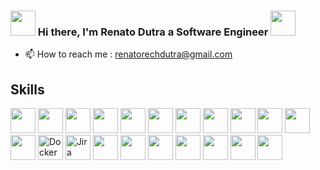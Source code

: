### <img height="40em" src="https://images.emojiterra.com/google/android-pie/512px/1f44b.png"> Hi there, I'm Renato Dutra a Software Engineer <img height="40em" src="https://images.emojiterra.com/google/android-11/512px/1f9d1-1f3fb-1f4bb.png">


<!-- - 👋 Hi, I’m Renato Dutra a Software Engineer 
- 👀 I’m interested in 
- 🌱 I’m currently learning 
- 💞️ I’m looking to collaborate on ... -->
- 📫 How to reach me : renatorechdutra@gmail.com


<div>
    <h2>Skills</h2>
    <img height="40em" src="https://img.shields.io/badge/Node.js-43853D?style=for-the-badge&logo=node.js&logoColor=white" />
    <img height="40em" src="https://img.shields.io/badge/C%23-239120?style=for-the-badge&logo=c-sharp&logoColor=white" />
    <img height="40em" src="https://img.shields.io/badge/Go-00ADD8?style=for-the-badge&logo=go&logoColor=white" />
    <img height="40em" src="https://img.shields.io/badge/C%2B%2B-00599C?style=for-the-badge&logo=c%2B%2B&logoColor=white" />
    <img height="40em" src="https://img.shields.io/badge/HTML5-E34F26?style=for-the-badge&logo=html5&logoColor=white" />
    <img height="40em" src="https://img.shields.io/badge/CSS3-1572B6?style=for-the-badge&logo=css3&logoColor=white" />
    <img height="40em" src="https://img.shields.io/badge/Oracle-F80000?style=for-the-badge&logo=Oracle&logoColor=white" />
    <img height="40em" src="https://img.shields.io/badge/Microsoft%20SQL%20Server-CC2927?style=for-the-badge&logo=microsoft%20sql%20server&logoColor=white" />
    <img height="40em" src="https://img.shields.io/badge/MongoDB-4EA94B?style=for-the-badge&logo=mongodb&logoColor=white" />
    <img height="40em" src="https://img.shields.io/badge/PostgreSQL-316192?style=for-the-badge&logo=postgresql&logoColor=white" />
    <img height="40em" src="https://img.shields.io/badge/rabbitmq-%23FF6600.svg?&style=for-the-badge&logo=rabbitmq&logoColor=white" />
    <img height="40em" src="https://img.shields.io/badge/redis-%23DD0031.svg?&style=for-the-badge&logo=redis&logoColor=white" />
    <img height="40em" src="https://badgen.net/badge/icon/docker?icon=docker&amp;label" alt="Docker"/>
    <img height="40em" src="https://badgen.net/badge/icon/jira?icon=jira&amp;label" alt="Jira"/>
    <img height="40em" src="https://img.shields.io/badge/GitHub-100000?style=for-the-badge&logo=github&logoColor=white" />
     <img height="40em" src="https://img.shields.io/badge/gitlab%20ci-%23181717.svg?style=for-the-badge&logo=gitlab&logoColor=white" />
    <img height="40em" src="https://img.shields.io/badge/JavaScript-323330?style=for-the-badge&logo=javascript&logoColor=F7DF1E" />
    <img height="40em" src="https://img.shields.io/badge/React-20232A?style=for-the-badge&logo=react&logoColor=61DAFB" />
    <img height="40em" src="https://img.shields.io/badge/TypeScript-007ACC?style=for-the-badge&logo=typescript&logoColor=white" />
    <img height="40em" src="https://img.shields.io/badge/json-5E5C5C?style=for-the-badge&logo=json&logoColor=white" />
    <img height="40em" src="https://img.shields.io/badge/npm-CB3837?style=for-the-badge&logo=npm&logoColor=white" />
  </div>
<!---
RenatoHash/RenatoHash is a ✨ special ✨ repository because its `README.md` (this file) appears on your GitHub profile.
You can click the Preview link to take a look at your changes.
--->
